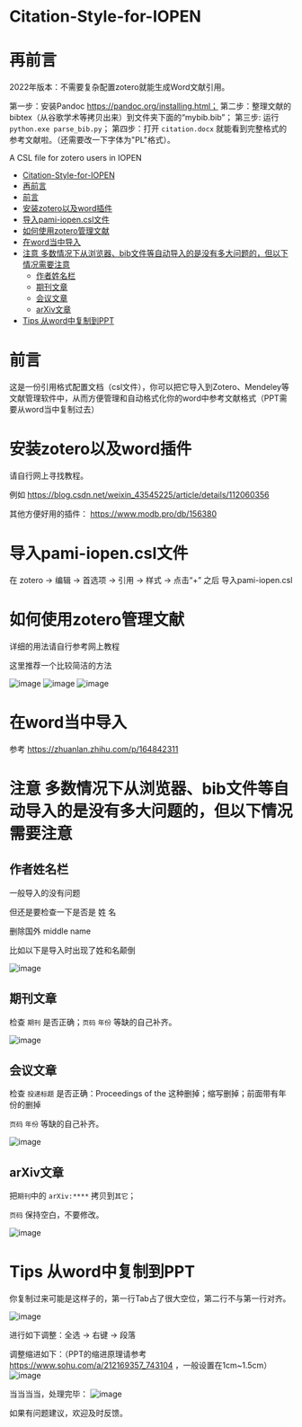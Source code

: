 # Citation-Style-for-IOPEN

# 再前言
2022年版本：不需要复杂配置zotero就能生成Word文献引用。

第一步：安装Pandoc https://pandoc.org/installing.html；
第二步：整理文献的bibtex（从谷歌学术等拷贝出来）到文件夹下面的“mybib.bib”；
第三步: 运行 `python.exe parse_bib.py`；
第四步：打开 `citation.docx` 就能看到完整格式的参考文献啦。（还需要改一下字体为"PL"格式）。





A CSL file  for zotero users in IOPEN
- [Citation-Style-for-IOPEN](#citation-style-for-iopen)
- [再前言](#再前言)
- [前言](#前言)
- [安装zotero以及word插件](#安装zotero以及word插件)
- [导入pami-iopen.csl文件](#导入pami-iopencsl文件)
- [如何使用zotero管理文献](#如何使用zotero管理文献)
- [在word当中导入](#在word当中导入)
- [注意 多数情况下从浏览器、bib文件等自动导入的是没有多大问题的，但以下情况需要注意](#注意-多数情况下从浏览器bib文件等自动导入的是没有多大问题的但以下情况需要注意)
  - [作者姓名栏](#作者姓名栏)
  - [期刊文章](#期刊文章)
  - [会议文章](#会议文章)
  - [arXiv文章](#arxiv文章)
- [Tips 从word中复制到PPT](#tips-从word中复制到ppt)


# 前言
这是一份引用格式配置文档（csl文件），你可以把它导入到Zotero、Mendeley等文献管理软件中，从而方便管理和自动格式化你的word中参考文献格式（PPT需要从word当中复制过去）

# 安装zotero以及word插件
请自行网上寻找教程。

例如 https://blog.csdn.net/weixin_43545225/article/details/112060356

其他方便好用的插件： https://www.modb.pro/db/156380

# 导入pami-iopen.csl文件
在 zotero -> 编辑 -> 首选项 -> 引用 -> 样式 -> 点击“+” 之后 导入pami-iopen.csl

# 如何使用zotero管理文献
详细的用法请自行参考网上教程

这里推荐一个比较简洁的方法

![image](https://user-images.githubusercontent.com/95218127/143860524-3d04fbd5-94f7-48b5-a441-89a2561c28bb.png)
![image](https://user-images.githubusercontent.com/95218127/143860564-cbb061cc-8173-4319-94be-299a841b4071.png)
![image](https://user-images.githubusercontent.com/95218127/143860631-41197866-64f2-4644-b61c-eb56a8c53687.png)
# 在word当中导入
参考 https://zhuanlan.zhihu.com/p/164842311

# 注意 多数情况下从浏览器、bib文件等自动导入的是没有多大问题的，但以下情况需要注意

## 作者姓名栏
一般导入的没有问题

但还是要检查一下是否是 姓 名

删除国外 middle name

比如以下是导入时出现了姓和名颠倒

![image](https://user-images.githubusercontent.com/95218127/143862171-41af692e-6170-4cd8-a64a-63bd9f833a3e.png)

## 期刊文章
检查 `期刊` 是否正确；`页码` `年份` 等缺的自己补齐。

![image](https://user-images.githubusercontent.com/95218127/143857158-141a8d69-c20f-41ae-a54f-69bb8f00b981.png)

## 会议文章
检查 `投递标题` 是否正确：Proceedings of the 这种删掉；缩写删掉；前面带有年份的删掉

`页码` `年份` 等缺的自己补齐。

![image](https://user-images.githubusercontent.com/95218127/143858378-ea9b0857-8cea-4039-97f9-83d11c0996c8.png)

## arXiv文章
把`期刊`中的 `arXiv:****` 拷贝到`其它`；

`页码` 保持空白，不要修改。

![image](https://user-images.githubusercontent.com/95218127/143860042-832c78cb-8525-48af-964f-73871ae7c468.png)

# Tips 从word中复制到PPT
你复制过来可能是这样子的，第一行Tab占了很大空位，第二行不与第一行对齐。

![image](https://user-images.githubusercontent.com/95218127/143885266-bfdcd7d8-f774-4ee4-9e73-200be03fe76d.png)

进行如下调整：全选 -> 右键 -> 段落

调整缩进如下：（PPT的缩进原理请参考 https://www.sohu.com/a/212169357_743104 ，一般设置在1cm~1.5cm）
![image](https://user-images.githubusercontent.com/95218127/143885919-b9f1d429-87d5-4207-b42e-ccf64d5d05a9.png)

当当当当，处理完毕：
![image](https://user-images.githubusercontent.com/95218127/143886019-17186120-1ac8-4328-8b90-c450268d3da4.png)



如果有问题建议，欢迎及时反馈。



